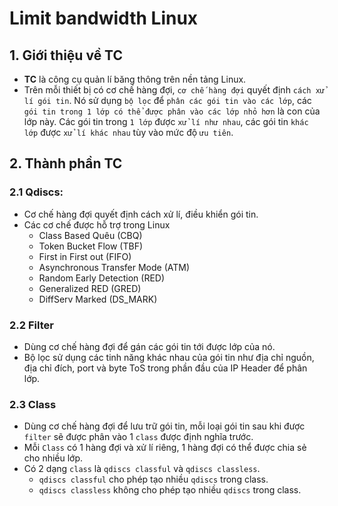 # Limit bandwidth Linux
## 1. Giới thiệu về TC
- **TC** là công cụ quản lí băng thông trên nền tảng Linux.
- Trên mỗi thiết bị có cơ chế hàng đợi, `cơ chế hàng đợi` quyết định `cách xử lí gói tin`. Nó sử dụng `bộ lọc` để `phân các gói tin vào các lớp`, các `gói tin trong 1 lớp có thể được phân vào các lớp nhỏ hơn` là con của lớp này. Các gói tin trong `1 lớp` được `xử lí như nhau`, các gói tin `khác lớp` được `xử lí khác nhau` tùy vào mức độ `ưu tiên`.  

## 2. Thành phần TC
### 2.1 Qdiscs: 
- Cơ chế hàng đợi quyết định cách xử lí, điều khiển gói tin.
- Các cơ chế được hỗ trợ trong Linux
  + Class Based Quêu (CBQ)
  + Token Bucket Flow (TBF)
  + First in First out (FIFO)
  + Asynchronous Transfer Mode (ATM)
  + Random Early Detection (RED)
  + Generalized RED (GRED)
  + DiffServ Marked (DS_MARK)

### 2.2 Filter
- Dùng cơ chế hàng đợi để gán các gói tin tới được lớp của nó. 
- Bộ lọc sử dụng các tinh năng khác nhau của gói tin như địa chỉ nguồn, địa chỉ đích, port và byte ToS trong phần đầu của IP Header để phân lớp.

### 2.3 Class
- Dùng cơ chế hàng đợi để lưu trữ gói tin, mỗi loại gói tin sau khi được `filter` sẽ được phân vào 1 `class` được định nghĩa trước.
- Mỗi `Class` có 1 hàng đợi và xử lí riêng, 1 hàng đợi có thể được chia sẻ cho nhiều lớp.
- Có 2 dạng `class` là `qdiscs classful` và `qdiscs classless`. 
   + `qdiscs classful` cho phép tạo nhiều `qdiscs` trong class.
   + `qdiscs classless` không cho phép tạo nhiều `qdiscs` trong class.


